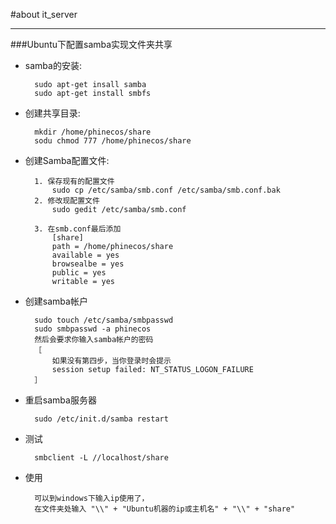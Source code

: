 #about it_server
***

###Ubuntu下配置samba实现文件夹共享 

* samba的安装:

		sudo apt-get insall samba
		sudo apt-get install smbfs

* 创建共享目录:

		mkdir /home/phinecos/share
		sodu chmod 777 /home/phinecos/share

* 创建Samba配置文件:

		1. 保存现有的配置文件
			sudo cp /etc/samba/smb.conf /etc/samba/smb.conf.bak
		2. 修改现配置文件
			sudo gedit /etc/samba/smb.conf

		3. 在smb.conf最后添加
			[share]
			path = /home/phinecos/share
			available = yes
			browsealbe = yes
			public = yes
			writable = yes

* 创建samba帐户

		sudo touch /etc/samba/smbpasswd
		sudo smbpasswd -a phinecos
		然后会要求你输入samba帐户的密码
		［
			如果没有第四步，当你登录时会提示
			session setup failed: NT_STATUS_LOGON_FAILURE
		］

* 重启samba服务器

		sudo /etc/init.d/samba restart

* 测试

		smbclient -L //localhost/share

* 使用

		可以到windows下输入ip使用了，
		在文件夹处输入 "\\" + "Ubuntu机器的ip或主机名" + "\\" + "share"
